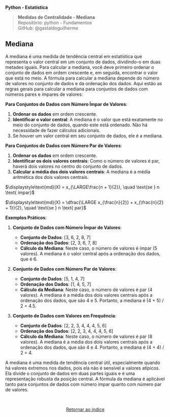**Python - Estatística** 
>**Medidas de Centralidade - Mediana**    
> Repositório: python - Fundamentos  
> GitHub: @gastaldoguilherme
&nbsp;




## Mediana


A mediana é uma medida de tendência central em estatística que representa o valor central em um conjunto de dados, dividindo-o em duas metades iguais. Para calcular a mediana, você deve primeiro ordenar o conjunto de dados em ordem crescente e, em seguida, encontrar o valor que está no meio. A fórmula para calcular a mediana depende do número de valores no conjunto de dados e da ordenação dos dados. Aqui estão as regras gerais para calcular a mediana para conjuntos de dados com números pares e ímpares de valores:

**Para Conjuntos de Dados com Número Ímpar de Valores**:
1. **Ordenar os dados** em ordem crescente.
2. **Identificar o valor central**: A mediana é o valor que está exatamente no meio do conjunto de dados, quando este está ordenado. Não há necessidade de fazer cálculos adicionais.
3. Se houver um valor central em seu conjunto de dados, ele é a mediana.

**Para Conjuntos de Dados com Número Par de Valores**:
1. **Ordenar os dados** em ordem crescente.
2. **Identificar os dois valores centrais**: Como o número de valores é par, haverá dois valores no centro do conjunto de dados.
3. **Calcular a média dos dois valores centrais**: A mediana é a média aritmética dos dois valores centrais.


$\displaystyle\text{md}(X) = x_{\LARGE\frac{n + 1}{2}}, \quad \text{se } n \text{ ímpar}$


$\displaystyle\text{md}(X) = \dfrac{\LARGE x_{\frac{n}{2}} + x_{\frac{n}{2} + 1}}{2}, \quad \text{se } n \text{ par}$


**Exemplos Práticos**:

1. **Conjunto de Dados com Número Ímpar de Valores**:
   - **Conjunto de Dados**: [3, 6, 2, 8, 7]
   - **Ordenação dos Dados**: [2, 3, 6, 7, 8]
   - **Cálculo da Mediana**: Neste caso, o número de valores é ímpar (5 valores). A mediana é o valor central após a ordenação dos dados, que é 6.

2. **Conjunto de Dados com Número Par de Valores**:
   - **Conjunto de Dados**: [5, 1, 4, 7]
   - **Ordenação dos Dados**: [1, 4, 5, 7]
   - **Cálculo da Mediana**: Neste caso, o número de valores é par (4 valores). A mediana é a média dos dois valores centrais após a ordenação dos dados, que são 4 e 5. Portanto, a mediana é (4 + 5) / 2 = 4.5.

3. **Conjunto de Dados com Valores em Frequência**:
   - **Conjunto de Dados**: [2, 2, 3, 4, 4, 4, 5, 6]
   - **Ordenação dos Dados**: [2, 2, 3, 4, 4, 4, 5, 6]
   - **Cálculo da Mediana**: Neste caso, o número de valores é par (8 valores). A mediana é a média dos dois valores centrais após a ordenação dos dados, que são 4 e 4. Portanto, a mediana é (4 + 4) / 2 = 4.

A mediana é uma medida de tendência central útil, especialmente quando há valores extremos nos dados, pois ela não é sensível a valores atípicos. Ela divide o conjunto de dados em duas partes iguais e é uma representação robusta da posição central. A fórmula da mediana é aplicável tanto para conjuntos de dados com número ímpar quanto com número par de valores.


&nbsp;

<div align="center">
   
[Retornar ao índice](/README.md)

</div>
